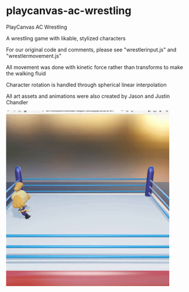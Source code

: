 # playcanvas-ac-wrestling
PlayCanvas AC Wrestling

A wrestling game with likable, stylized characters

For our original code and comments, please see "wrestlerinput.js" and "wrestlermovement.js"

All movement was done with kinetic force rather than transforms to make the walking fluid

Character rotation is handled through spherical linear interpolation 

All art assets and animations were also created by Jason and Justin Chandler


![](walk.gif)
